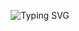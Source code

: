 <p align="center">
  <img src="https://readme-typing-svg.herokuapp.com?font=Fira+Code&size=24&pause=1000&color=FF69B4&center=true&vCenter=true&width=435&lines=welcome+to+my+github!+%F0%9F%91%8B;hope+you+find+something+cute+and+cool+here;currently+vibing+and+coding..." alt="Typing SVG" />
</p>
